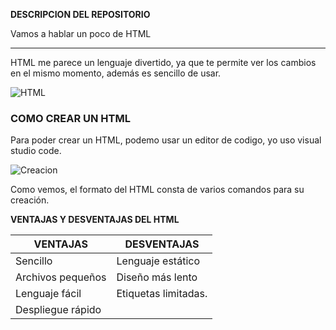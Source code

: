 **DESCRIPCION DEL REPOSITORIO**

Vamos a hablar un poco de HTML

***

HTML me parece un lenguaje divertido, ya que te permite ver los cambios en el mismo momento, además es sencillo de usar.

![HTML](https://upload.wikimedia.org/wikipedia/commons/thumb/6/61/HTML5_logo_and_wordmark.svg/230px-HTML5_logo_and_wordmark.svg.png)


### **COMO CREAR UN HTML**

Para poder crear un HTML, podemo usar un editor de codigo, yo uso visual studio code.

![Creacion](https://carontestudio.com/blog/wp-content/uploads/2021/04/atajos-teclado-visual-studio-code-html.jpg)

Como vemos, el formato del HTML consta de varios comandos para su creación.


**VENTAJAS Y DESVENTAJAS DEL HTML**

| VENTAJAS              | DESVENTAJAS
|------------           |--------------
| Sencillo              | Lenguaje estático                      
| Archivos pequeños     | Diseño más lento
| Lenguaje fácil        | Etiquetas limitadas.
| Despliegue rápido



